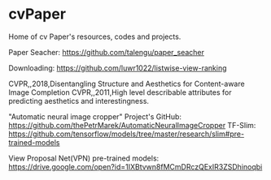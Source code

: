 # cvPaper
Home of cv Paper's resources, codes and projects.

Paper Seacher: https://github.com/talengu/paper_seacher

Downloading:
  https://github.com/luwr1022/listwise-view-ranking
  
CVPR,,2018,Disentangling Structure and Aesthetics for Content-aware Image Completion
CVPR,,2011,High level describable attributes for predicting aesthetics and interestingness.

"Automatic neural image cropper" Project's GitHub:
https://github.com/thePetrMarek/AutomaticNeuralImageCropper
TF-Slim:
https://github.com/tensorflow/models/tree/master/research/slim#pre-trained-models


View Proposal Net(VPN) pre-trained models: https://drive.google.com/open?id=1IXBtvwn8fMCmDRczQExIR3ZSDhinoqbi
